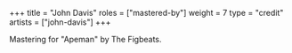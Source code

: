 +++
title = "John Davis"
roles = ["mastered-by"]
weight = 7
type = "credit"
artists = ["john-davis"]
+++

Mastering for "Apeman" by The Figbeats.
